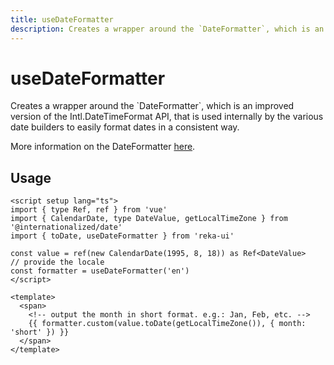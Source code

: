 ```yaml
---
title: useDateFormatter
description: Creates a wrapper around the `DateFormatter`, which is an improved version of the Intl.DateTimeFormat API, that is used internally by the various date builders to easily format dates in a consistent way.
---
```


# useDateFormatter

<Description>
Creates a wrapper around the `DateFormatter`, which is an improved version of the Intl.DateTimeFormat API, that is used internally by the various date builders to easily format dates in a consistent way.
</Description>

More information on the DateFormatter [here](https://react-spectrum.adobe.com/internationalized/date/DateFormatter.html).

## Usage

```vue
<script setup lang="ts">
import { type Ref, ref } from 'vue'
import { CalendarDate, type DateValue, getLocalTimeZone } from '@internationalized/date'
import { toDate, useDateFormatter } from 'reka-ui'

const value = ref(new CalendarDate(1995, 8, 18)) as Ref<DateValue>
// provide the locale
const formatter = useDateFormatter('en')
</script>

<template>
  <span>
    <!-- output the month in short format. e.g.: Jan, Feb, etc. -->
    {{ formatter.custom(value.toDate(getLocalTimeZone()), { month: 'short' }) }}
  </span>
</template>
```
